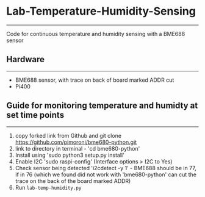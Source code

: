 # Lab-Temperature-Humidity-Sensing
----------------
Code for continuous temperature and humidity sensing with a BME688 sensor

## Hardware
----------------
- BME688 sensor, with trace on back of board marked ADDR cut
- Pi400

## Guide for monitoring temperature and humidty at set time points
----------------
1) copy forked link from Github and git clone https://github.com/pimoroni/bme680-python.git
2) link to directory in terminal - 'cd bme680-python'
3) Install using 'sudo python3 setup.py install'
4) Enable I2C 'sudo raspi-config' (Interface options > I2C to Yes)
5) Check sensor being detected 'i2cdetect -y 1' - BME688 should be in 77, if in 76 (which we found did not work with 'bme680-python' can cut the trace on the back of the board marked ADDR)
6) Run `lab-temp-humidity.py`
